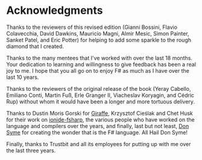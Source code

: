 # Acknowledgments

Thanks to the reviewers of this revised edition (Gianni Bossini, Flavio Colavecchia, David Dawkins, Mauricio Magni, Almir Mesic, Simon Painter, Sanket Patel, and Eric Potter) for helping to add some sparkle to the rough diamond that I created. 

Thanks to the many mentees that I've worked with over the last 18 months. Your dedication to learning and willingness to give feedback has been a real joy to me. I hope that you all go on to enjoy F# as much as I have over the last 10 years.

Thanks to the reviewers of the original release of the book (Yeray Cabello, Emiliano Conti, Martin Fuß, Erle Granger II, Viacheslav Koryagin, and Cédric Rup) without whom it would have been a longer and more tortuous delivery.

Thanks to Dustin Moris Gorski for [Giraffe](<https://github.com/giraffe-fsharp/Giraffe>), Krzysztof Cieślak and Chet Husk for their work on [ionide-fsharp](<https://ionide.io/>), the various people who have worked on the language and compilers over the years, and finally, last but not least, [Don Syme](<https://twitter.com/dsymetweets>) for creating the wonder that is the F# language. All Hail Don Syme!

Finally, thanks to Trustbit and all its employees for putting up with me over the last three years.
